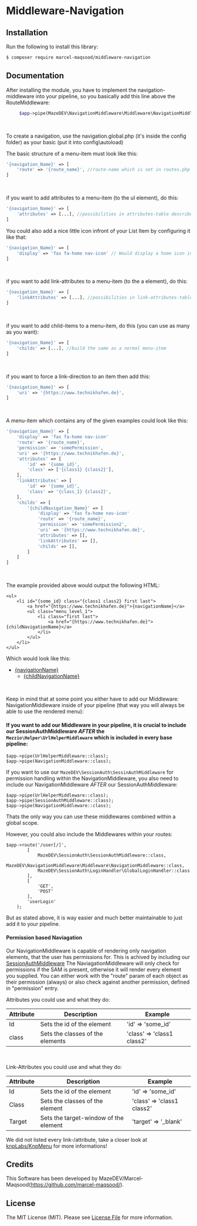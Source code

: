 # Middleware-Navigation


## Installation

Run the following to install this library:

```bash
$ composer require marcel-maqsood/middleware-navigation
```

## Documentation

After installing the module, you have to implement the navigation-middleware into your pipeline,
so you basically add this line above the RouteMiddleware:
```php
     $app->pipe(MazeDEV\NavigationMiddleware\Middleware\NavigationMiddleware::class);
```

<br/>

To create a navigation, use the navigation.global.php (it's inside the config folder)
as your basic (put it into config\autoload)

The basic structure of a menu-item must look like this:
```php
'{navigation_Name}' => [
    'route' => '{route_name}', //route-name which is set in routes.php
]
```

<br/>

if you want to add attributes to a menu-item (to the ul element), do this:
```php
'{navigation_Name}' => [
    'attributes' => [...], //possibilities in attributes-table described (at the bottom of the doc)
]
```

You could also add a nice little icon infront of your List Item by configuring it like that:
```php
'{navigation_Name}' => [
    'display' => 'fas fa-home nav-icon' // Would display a home icon infront of your link
]
```

<br/>

if you want to add link-attributes to a menu-item (to the a element), do this:
```php
'{navigation_Name}' => [
    'linkAttributes' => [...], //possibilities in link-attributes-table described (at the bottom of the doc)
]
```

<br/>

if you want to add child-items to a menu-item, do this (you can use as many as you want):
```php
'{navigation_Name}' => [
    'childs' => [...], //build the same as a normal menu-item
]
```

<br/>

if you want to force a link-direction to an item then add this:

```php
'{navigation_Name}' => [
    'uri' => '{https://www.technikhafen.de}',
]
```

<br/>

A menu-item which contains any of the given examples could look like this:
```php
'{navigation_Name}' => [
    'display' => 'fas fa-home nav-icon'
    'route' => '{route_name}',
    'permission' => 'somePermission',
    'uri' => '{https://www.technikhafen.de}',
    'attributes' => [
        'id' => '{some_id}',
        'class' => ['{class1} {class2}'],
    ],
    'linkAttributes' => [
        'id' => '{some_id}',
        'class' => '{class_1} {class2}',
    ],
    'childs' => [
        '{childNavigation_Name}' => [
            'display' => 'fas fa-home nav-icon'
            'route' => '{route_name}',
            'permission' => 'somePermission2',
            'uri' => '{https://www.technikhafen.de}',
            'attributes' => [],
            'linkAttributes' => [],
            'childs' => [],
        ]
    ]
]
```

<br/>

The example provided above would output the following HTML:
```
<ul>
    <li id="{some_id} class="{class1 class2} first last">
        <a href="{https://www.technikhafen.de}">{navigationName}</a>
        <ul class="menu_level_1">
            <li class="first last">
                <a href="{https://www.technikhafen.de}">{childNavigationName}</a>
            </li>
        </ul>
    </li>
</ul>
```

Which would look like this:
<ul>
    <li id="{some_id}" class="{class1 class2} first last">
        <a href="{https://www.technikhafen.de}">
            <i class="fas fa-tachometer-alt nav-icon"></i>
            {navigationName}
        </a>
        <ul class="menu_level_1">
            <li class="first last">
                <a href="{https://www.technikhafen.de}">
                    <i class="fas fa-tachometer-alt nav-icon"></i>
                    {childNavigationName}
                </a>
            </li>
        </ul>
    </li>
</ul>

<br/>

Keep in mind that at some point you either have to add our Middleware: NavigationMiddleware inside of your pipeline (that way you will always be able to use the rendered menu):
#### If you want to add our Middleware in your pipeline, it is crucial to include our SessionAuthMiddleware *AFTER* the ```Mezzio\Helper\UrlHelperMiddleware``` which is included in every base pipeline: ####
```
$app->pipe(UrlHelperMiddleware::class);
$app->pipe(NavigationMiddleware::class);
```

If you want to use our ```MazeDEV\SessionAuth\SessinAuthMiddleware``` for permission handling within the NavigationMiddleware, you also need to include our NavigationMiddleware *AFTER* our SessionAuthMiddleware:
```
$app->pipe(UrlHelperMiddleware::class);
$app->pipe(SessionAuthMiddleware::class);
$app->pipe(NavigationMiddleware::class);
```
Thats the only way you can use these middlewares combined within a global scope.


However, you could also include the Middlewares within your routes:
```
$app->route('/user[/]',
        [
            MazeDEV\SessionAuth\SessionAuthMiddleware::class,
            MazeDEV\NavigationMiddleware\Middleware\NavigationMiddleware::class,
            MazeDEV\SessionAuth\LoginHandler\GlobalLoginHandler::class
        ],
        [
            'GET',
            'POST'
        ],
        'userLogin'
    );
```

But as stated above, it is way easier and much better maintainable to just add it to your pipeline.


#### Permission based Naviagation ####
Our NavigationMiddleware is capable of rendering only navigation elements, that  the user has permissions for.
This is achived by including our [SessionAuthMiddleware](https://github.com/marcel-maqsood/Mezzio-Session-Auth-Middleware/)
The NaviagationMiddleware will only check for permissions if the SAM is present, otherwise it will render every element you supplied.
You can either work with the "route" param of each object as their permission (always) or also check against another permission, defined in "permission" entry.



Attributes you could use and what they do:

|Attribute|Description|Example
|---------|-----------|-------|
|  Id     |  Sets the id of the element  |  'id' => 'some_id'
|  class  |  Sets the classes of the elements  |  'class' => 'class1 class2'|


<br/>

Link-Attributes you could use and what they do:

|Attribute|Description|Example
|---------|-----------|------|
|  Id     |  Sets the id of the element | 'id' => 'some_id'
|  Class  |  Sets the classes of the element  |  'class' => 'class1 class2'
|  Target |  Sets the target-window of the element  |  'target' => '_blank'


We did not listed every link-/attribute, take a closer look at [knpLabs/KnpMenu](https://github.com/KnpLabs/KnpMenu/) for more informations!



## Credits

This Software has been developed by MazeDEV/Marcel-Maqsood(https://github.com/marcel-maqsood/).


## License

The MIT License (MIT). Please see [License File](LICENSE.md) for more information.

